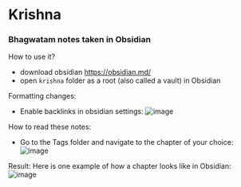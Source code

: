 # Krishna
### Bhagwatam notes taken in Obsidian
How to use it?

- download obsidian https://obsidian.md/
- open `krishna` folder as a root (also called a vault) in Obsidian

Formatting changes:
- Enable backlinks in obsidian settings:
![image](https://github.com/user-attachments/assets/56291e59-8bd7-4d3d-b4fb-532e33f2f3f1)

How to read these notes:
- Go to the Tags folder and navigate to the chapter of your choice:
![image](https://github.com/user-attachments/assets/88b8d37e-fb80-42ce-8957-6de9f787a13d)

Result:
Here is one example of how a chapter looks like in Obsidian:
![image](https://github.com/user-attachments/assets/24070d52-d3fd-4bcc-a5c2-3d6fbe88c43c)


